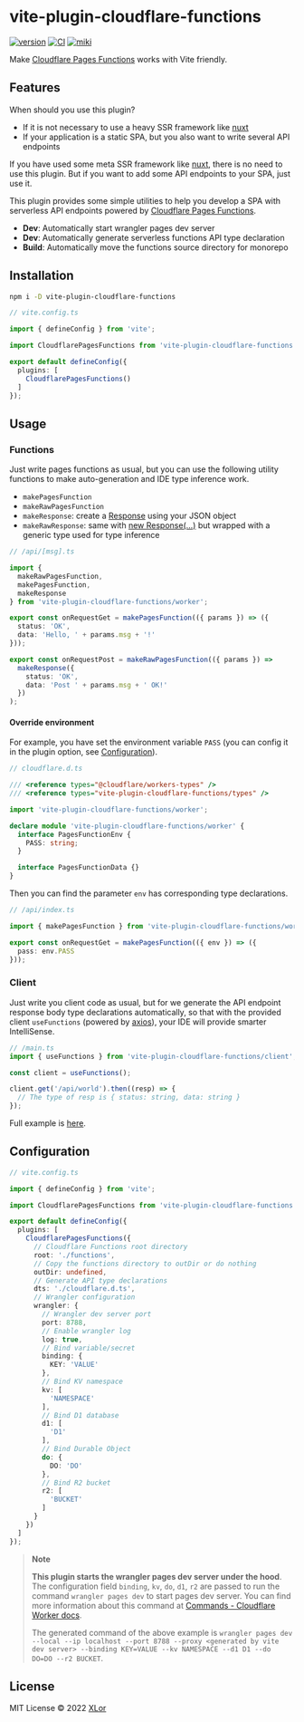 # vite-plugin-cloudflare-functions

[![version](https://img.shields.io/npm/v/vite-plugin-cloudflare-functions?color=rgb%2850%2C203%2C86%29&label=npm)](https://www.npmjs.com/package/vite-plugin-cloudflare-functions) [![CI](https://github.com/yjl9903/vite-plugin-cloudflare-functions/actions/workflows/ci.yml/badge.svg)](https://github.com/yjl9903/vite-plugin-cloudflare-functions/actions/workflows/ci.yml) [![miki](https://img.shields.io/endpoint?url=https://pages.onekuma.cn/project/vite-plugin-cloudflare-functions&label=Demo)](https://vite-plugin-cloudflare-functions.pages.dev/)

Make [Cloudflare Pages Functions](https://developers.cloudflare.com/pages/platform/functions/) works with Vite friendly.

## Features

When should you use this plugin?

+ If it is not necessary to use a heavy SSR framework like [nuxt](https://nuxt.com)
+ If your application is a static SPA, but you also want to write several API endpoints

If you have used some meta SSR framework like [nuxt](https://nuxt.com), there is no need to use this plugin. But if you want to add some API endpoints to your SPA, just use it.

This plugin provides some simple utilities to help you develop a SPA with serverless API endpoints powered by [Cloudflare Pages Functions](https://developers.cloudflare.com/pages/platform/functions/).

+ **Dev**: Automatically start wrangler pages dev server
+ **Dev**: Automatically generate serverless functions API type declaration
+ **Build**: Automatically move the functions source directory for monorepo

## Installation

```bash
npm i -D vite-plugin-cloudflare-functions
```

```ts
// vite.config.ts

import { defineConfig } from 'vite';

import CloudflarePagesFunctions from 'vite-plugin-cloudflare-functions';

export default defineConfig({
  plugins: [
    CloudflarePagesFunctions()
  ]
});
```

## Usage

### Functions

Just write pages functions as usual, but you can use the following utility functions to make auto-generation and IDE type inference work.

+ `makePagesFunction`
+ `makeRawPagesFunction`
+ `makeResponse`: create a [Response](https://developers.cloudflare.com/workers/runtime-apis/response/) using your JSON object
+ `makeRawResponse`: same with [new Response(...)](https://developers.cloudflare.com/workers/runtime-apis/response/) but wrapped with a generic type used for type inference

```ts
// /api/[msg].ts

import {
  makeRawPagesFunction,
  makePagesFunction,
  makeResponse
} from 'vite-plugin-cloudflare-functions/worker';

export const onRequestGet = makePagesFunction(({ params }) => ({
  status: 'OK',
  data: 'Hello, ' + params.msg + '!'
}));

export const onRequestPost = makeRawPagesFunction(({ params }) =>
  makeResponse({
    status: 'OK',
    data: 'Post ' + params.msg + ' OK!'
  })
);
```

#### Override environment

For example, you have set the environment variable `PASS` (you can config it in the plugin option, see [Configuration](#configuration)).

```ts
// cloudflare.d.ts

/// <reference types="@cloudflare/workers-types" />
/// <reference types="vite-plugin-cloudflare-functions/types" />

import 'vite-plugin-cloudflare-functions/worker';

declare module 'vite-plugin-cloudflare-functions/worker' {
  interface PagesFunctionEnv {
    PASS: string;
  }

  interface PagesFunctionData {}
}
```

Then you can find the parameter `env` has corresponding type declarations.

```ts
// /api/index.ts

import { makePagesFunction } from 'vite-plugin-cloudflare-functions/worker';

export const onRequestGet = makePagesFunction(({ env }) => ({
  pass: env.PASS
}));
```

### Client

Just write you client code as usual, but for we generate the API endpoint response body type declarations automatically, so that with the provided client `useFunctions` (powered by [axios](https://github.com/axios/axios)), your IDE will provide smarter IntelliSense.

```ts
// /main.ts
import { useFunctions } from 'vite-plugin-cloudflare-functions/client';

const client = useFunctions();

client.get('/api/world').then((resp) => {
  // The type of resp is { status: string, data: string }
});
```

Full example is [here](./playground/).

## Configuration

```ts
// vite.config.ts

import { defineConfig } from 'vite';

import CloudflarePagesFunctions from 'vite-plugin-cloudflare-functions';

export default defineConfig({
  plugins: [
    CloudflarePagesFunctions({
      // Cloudflare Functions root directory
      root: './functions',
      // Copy the functions directory to outDir or do nothing
      outDir: undefined,
      // Generate API type declarations
      dts: './cloudflare.d.ts',
      // Wrangler configuration
      wrangler: {
        // Wrangler dev server port
        port: 8788,
        // Enable wrangler log
        log: true,
        // Bind variable/secret
        binding: {
          KEY: 'VALUE'
        },
        // Bind KV namespace
        kv: [
          'NAMESPACE'
        ],
        // Bind D1 database 
        d1: [
          'D1'
        ],
        // Bind Durable Object
        do: {
          DO: 'DO'
        },
        // Bind R2 bucket
        r2: [
          'BUCKET'
        ]
      }
    })
  ]
});
```

> **Note**
>
> **This plugin starts the wrangler pages dev server under the hood**. The configuration field `binding`, `kv`, `do`, `d1`, `r2` are passed to run the command `wrangler pages dev` to start pages dev server. You can find more information about this command at [Commands - Cloudflare Worker docs](https://developers.cloudflare.com/workers/wrangler/commands/#dev-1).
>
> The generated command of the above example is `wrangler pages dev --local --ip localhost --port 8788 --proxy <generated by vite dev server> --binding KEY=VALUE --kv NAMESPACE --d1 D1 --do DO=DO --r2 BUCKET`.

## License

MIT License © 2022 [XLor](https://github.com/yjl9903)
